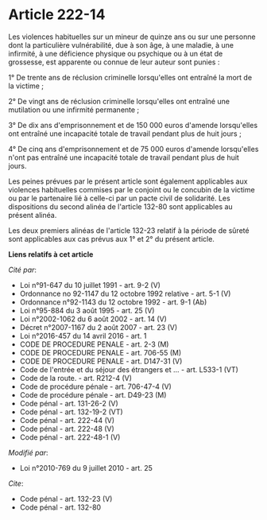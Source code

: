 # Article 222-14

Les violences habituelles sur un mineur de quinze ans ou sur une personne dont la particulière vulnérabilité, due à son âge,
à une maladie, à une infirmité, à une déficience physique ou psychique ou à un état de grossesse, est apparente ou connue de
leur auteur sont punies : 

1° De trente ans de réclusion criminelle lorsqu'elles ont entraîné la mort de la victime ; 

2° De vingt ans de réclusion criminelle lorsqu'elles ont entraîné une mutilation ou une infirmité permanente ; 

3° De dix ans d'emprisonnement et de 150 000 euros d'amende lorsqu'elles ont entraîné une incapacité totale de travail
pendant plus de huit jours ; 

4° De cinq ans d'emprisonnement et de 75 000 euros d'amende lorsqu'elles n'ont pas entraîné une incapacité totale de travail
pendant plus de huit jours. 

Les peines prévues par le présent article sont également applicables aux violences habituelles commises par le conjoint ou le
concubin de la victime ou par le partenaire lié à celle-ci par un pacte civil de solidarité. Les dispositions du second
alinéa de l'article 132-80 sont applicables au présent alinéa. 

Les deux premiers alinéas de l'article 132-23 relatif à la période de sûreté sont applicables aux cas prévus aux 1° et 2° du
présent article.

**Liens relatifs à cet article**

_Cité par_:

  - Loi n°91-647 du 10 juillet 1991 - art. 9-2 (V)
  - Ordonnance no 92-1147 du 12 octobre 1992 relative  - art. 5-1 (V)
  - Ordonnance n°92-1143 du 12 octobre 1992 - art. 9-1 (Ab)
  - Loi n°95-884 du 3 août 1995 - art. 25 (V)
  - Loi n°2002-1062 du 6 août 2002 - art. 14 (V)
  - Décret n°2007-1167 du 2 août 2007 - art. 23 (V)
  - Loi n°2016-457 du 14 avril 2016 - art. 1
  - CODE DE PROCEDURE PENALE - art. 2-3 (M)
  - CODE DE PROCEDURE PENALE - art. 706-55 (M)
  - CODE DE PROCEDURE PENALE - art. D147-31 (V)
  - Code de l'entrée et du séjour des étrangers et ... - art. L533-1 (VT)
  - Code de la route. - art. R212-4 (V)
  - Code de procédure pénale - art. 706-47-4 (V)
  - Code de procédure pénale - art. D49-23 (M)
  - Code pénal - art. 131-26-2 (V)
  - Code pénal - art. 132-19-2 (VT)
  - Code pénal - art. 222-44 (V)
  - Code pénal - art. 222-48 (V)
  - Code pénal - art. 222-48-1 (V)

_Modifié par_:

  - Loi n°2010-769 du 9 juillet 2010 - art. 25

_Cite_:

  - Code pénal - art. 132-23 (V)
  - Code pénal - art. 132-80
